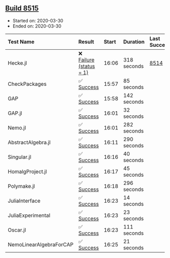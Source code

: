## [Build 8515](https://oscarci.mathematik.uni-kl.de/job/oscar/8515/)

* Started on: 2020-03-30
* Ended on: 2020-03-30

| Test Name    | Result | Start | Duration | Last Success | First Failure |
|:-------------|:-------|:------|:---------|:-------------|:--------------|
| Hecke.jl | ❌ [Failure (status = 1)](https://oscarci.mathematik.uni-kl.de/job/oscar/8515/artifact/logs/build-8515/Hecke.jl.log) | 16:06 | 318 seconds | [8514](https://oscarci.mathematik.uni-kl.de/job/oscar/8514/) | [8515](https://oscarci.mathematik.uni-kl.de/job/oscar/8515/) |
| CheckPackages | ✅ [Success](https://oscarci.mathematik.uni-kl.de/job/oscar/8515/artifact/logs/build-8515/CheckPackages.log) | 15:57 | 85 seconds |  |  |
| GAP | ✅ [Success](https://oscarci.mathematik.uni-kl.de/job/oscar/8515/artifact/logs/build-8515/GAP.log) | 15:58 | 142 seconds |  |  |
| GAP.jl | ✅ [Success](https://oscarci.mathematik.uni-kl.de/job/oscar/8515/artifact/logs/build-8515/GAP.jl.log) | 16:01 | 32 seconds |  |  |
| Nemo.jl | ✅ [Success](https://oscarci.mathematik.uni-kl.de/job/oscar/8515/artifact/logs/build-8515/Nemo.jl.log) | 16:01 | 282 seconds |  |  |
| AbstractAlgebra.jl | ✅ [Success](https://oscarci.mathematik.uni-kl.de/job/oscar/8515/artifact/logs/build-8515/AbstractAlgebra.jl.log) | 16:11 | 290 seconds |  |  |
| Singular.jl | ✅ [Success](https://oscarci.mathematik.uni-kl.de/job/oscar/8515/artifact/logs/build-8515/Singular.jl.log) | 16:16 | 40 seconds |  |  |
| HomalgProject.jl | ✅ [Success](https://oscarci.mathematik.uni-kl.de/job/oscar/8515/artifact/logs/build-8515/HomalgProject.jl.log) | 16:17 | 45 seconds |  |  |
| Polymake.jl | ✅ [Success](https://oscarci.mathematik.uni-kl.de/job/oscar/8515/artifact/logs/build-8515/Polymake.jl.log) | 16:18 | 296 seconds |  |  |
| JuliaInterface | ✅ [Success](https://oscarci.mathematik.uni-kl.de/job/oscar/8515/artifact/logs/build-8515/JuliaInterface.log) | 16:23 | 14 seconds |  |  |
| JuliaExperimental | ✅ [Success](https://oscarci.mathematik.uni-kl.de/job/oscar/8515/artifact/logs/build-8515/JuliaExperimental.log) | 16:23 | 23 seconds |  |  |
| Oscar.jl | ✅ [Success](https://oscarci.mathematik.uni-kl.de/job/oscar/8515/artifact/logs/build-8515/Oscar.jl.log) | 16:23 | 111 seconds |  |  |
| NemoLinearAlgebraForCAP | ✅ [Success](https://oscarci.mathematik.uni-kl.de/job/oscar/8515/artifact/logs/build-8515/NemoLinearAlgebraForCAP.log) | 16:25 | 21 seconds |  |  |
